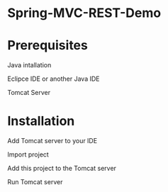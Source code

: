 # Spring-MVC-REST-Demo

# Prerequisites

Java intallation 

Eclipce IDE or another Java IDE

Tomcat Server

# Installation

Add Tomcat server to your IDE

Import project

Add this project to the Tomcat server

Run Tomcat server
